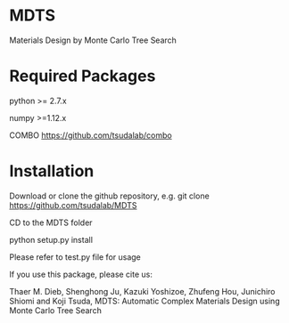 # MDTS
Materials Design by Monte Carlo Tree Search

# Required Packages
python >= 2.7.x 

numpy >=1.12.x

COMBO 
https://github.com/tsudalab/combo

# Installation
Download or clone the github repository, e.g.
git clone https://github.com/tsudalab/MDTS

CD to the MDTS folder

python setup.py install

Please refer to test.py file for usage

If you use this package, please cite us:

Thaer M. Dieb, Shenghong Ju, Kazuki Yoshizoe, Zhufeng Hou, Junichiro Shiomi and Koji Tsuda,
MDTS: Automatic Complex Materials Design using Monte Carlo Tree Search
